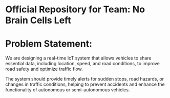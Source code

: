 # Official Repository for Team: No Brain Cells Left
# Problem Statement:

We are designing a real-time IoT system that allows vehicles to share essential data, including location, speed, and road conditions, to improve road safety and optimize traffic flow.

The system should provide timely alerts for sudden stops, road hazards, or changes in traffic conditions, helping to prevent accidents and enhance the functionality of autonomous or semi-autonomous vehicles.
